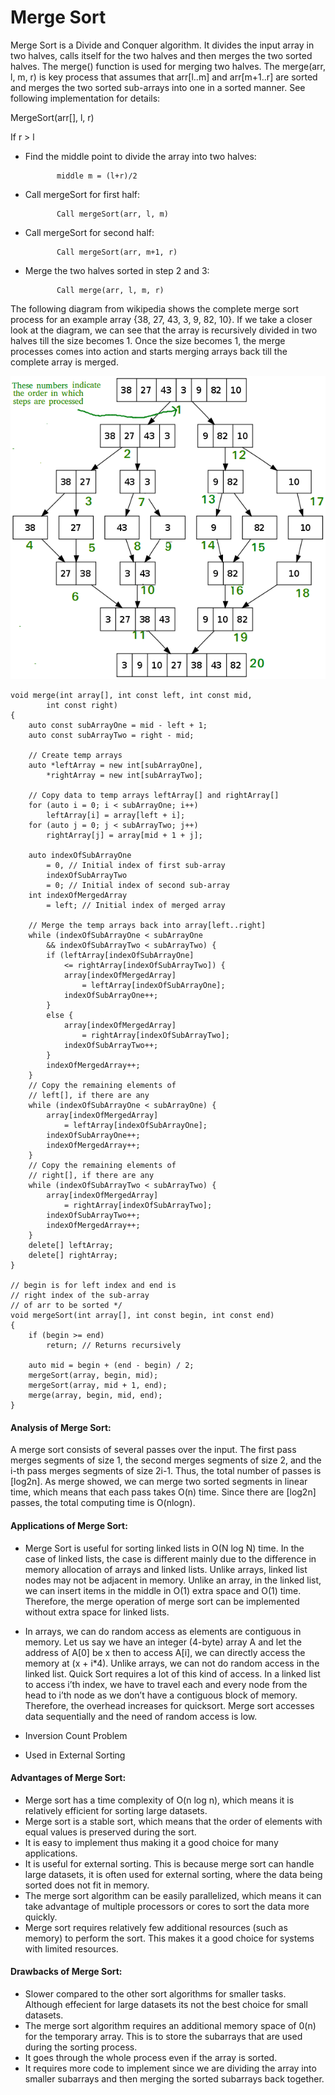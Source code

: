 # Merge Sort

Merge Sort is a Divide and Conquer algorithm. It divides the input array in two halves, calls itself for the two halves and then merges the two sorted
halves. The merge() function is used for merging two halves. The merge(arr, l, m, r) is key process that assumes that arr[l..m] and arr[m+1..r] are sorted and merges the two sorted sub-arrays into one in a sorted manner. See following implementation for details:

MergeSort(arr[], l, r)

If r > l

- Find the middle point to divide the array into two halves:

             middle m = (l+r)/2

- Call mergeSort for first half:

             Call mergeSort(arr, l, m)

- Call mergeSort for second half:

             Call mergeSort(arr, m+1, r)

- Merge the two halves sorted in step 2 and 3:

             Call merge(arr, l, m, r)

The following diagram from wikipedia shows the complete merge sort process for an example array {38, 27, 43, 3, 9, 82, 10}. If we take a closer look at the diagram, we can see that the array is recursively divided in two halves till the size becomes 1. Once the size becomes 1, the merge processes comes into action and starts merging arrays back till the complete array is merged.

![alt text](Merge-Sort-Tutorial.png)

    void merge(int array[], int const left, int const mid,
            int const right)
    {
        auto const subArrayOne = mid - left + 1;
        auto const subArrayTwo = right - mid;

        // Create temp arrays
        auto *leftArray = new int[subArrayOne],
            *rightArray = new int[subArrayTwo];

        // Copy data to temp arrays leftArray[] and rightArray[]
        for (auto i = 0; i < subArrayOne; i++)
            leftArray[i] = array[left + i];
        for (auto j = 0; j < subArrayTwo; j++)
            rightArray[j] = array[mid + 1 + j];

        auto indexOfSubArrayOne
            = 0, // Initial index of first sub-array
            indexOfSubArrayTwo
            = 0; // Initial index of second sub-array
        int indexOfMergedArray
            = left; // Initial index of merged array

        // Merge the temp arrays back into array[left..right]
        while (indexOfSubArrayOne < subArrayOne
            && indexOfSubArrayTwo < subArrayTwo) {
            if (leftArray[indexOfSubArrayOne]
                <= rightArray[indexOfSubArrayTwo]) {
                array[indexOfMergedArray]
                    = leftArray[indexOfSubArrayOne];
                indexOfSubArrayOne++;
            }
            else {
                array[indexOfMergedArray]
                    = rightArray[indexOfSubArrayTwo];
                indexOfSubArrayTwo++;
            }
            indexOfMergedArray++;
        }
        // Copy the remaining elements of
        // left[], if there are any
        while (indexOfSubArrayOne < subArrayOne) {
            array[indexOfMergedArray]
                = leftArray[indexOfSubArrayOne];
            indexOfSubArrayOne++;
            indexOfMergedArray++;
        }
        // Copy the remaining elements of
        // right[], if there are any
        while (indexOfSubArrayTwo < subArrayTwo) {
            array[indexOfMergedArray]
                = rightArray[indexOfSubArrayTwo];
            indexOfSubArrayTwo++;
            indexOfMergedArray++;
        }
        delete[] leftArray;
        delete[] rightArray;
    }

    // begin is for left index and end is
    // right index of the sub-array
    // of arr to be sorted */
    void mergeSort(int array[], int const begin, int const end)
    {
        if (begin >= end)
            return; // Returns recursively

        auto mid = begin + (end - begin) / 2;
        mergeSort(array, begin, mid);
        mergeSort(array, mid + 1, end);
        merge(array, begin, mid, end);
    }

#### Analysis of Merge Sort:

A merge sort consists of several passes over the input. The first pass merges segments of size 1, the second merges segments of size 2, and the i-th pass merges segments of size 2i-1. Thus, the total number of passes is [log2n]. As merge showed, we can merge two sorted segments in linear time, which means that each pass takes O(n) time. Since there are [log2n] passes, the total computing time is O(nlogn).

#### Applications of Merge Sort:

- Merge Sort is useful for sorting linked lists in O(N log N) time. In the case of linked lists, the case is different mainly due to the difference in memory allocation of arrays and linked lists. Unlike arrays, linked list nodes may not be adjacent in memory. Unlike an array, in the linked list, we can insert items in the middle in O(1) extra space and O(1) time. Therefore, the merge operation of merge sort can be implemented without extra space for linked lists.
- In arrays, we can do random access as elements are contiguous in memory. Let us say we have an integer (4-byte) array A and let the address of A[0] be x then to access A[i], we can directly access the memory at (x + i\*4). Unlike arrays, we can not do random access in the linked list. Quick Sort requires a lot of this kind of access. In a linked list to access i’th index, we have to travel each and every node from the head to i’th node as we don’t have a contiguous block of memory. Therefore, the overhead increases for quicksort. Merge sort accesses data sequentially and the need of random access is low.
- Inversion Count Problem

- Used in External Sorting

#### Advantages of Merge Sort:

- Merge sort has a time complexity of O(n log n), which means it is relatively efficient for sorting large datasets.
- Merge sort is a stable sort, which means that the order of elements with equal values is preserved during the sort.
- It is easy to implement thus making it a good choice for many applications.
- It is useful for external sorting. This is because merge sort can handle large datasets, it is often used for external sorting, where the data being sorted does not fit in memory.
- The merge sort algorithm can be easily parallelized, which means it can take advantage of multiple processors or cores to sort the data more quickly.
- Merge sort requires relatively few additional resources (such as memory) to perform the sort. This makes it a good choice for systems with limited resources.

#### Drawbacks of Merge Sort:

- Slower compared to the other sort algorithms for smaller tasks. Although effecient for large datasets its not the best choice for small datasets.
- The merge sort algorithm requires an additional memory space of 0(n) for the temporary array. This is to store the subarrays that are used during the sorting process.
- It goes through the whole process even if the array is sorted.
- It requires more code to implement since we are dividing the array into smaller subarrays and then merging the sorted subarrays back together.
